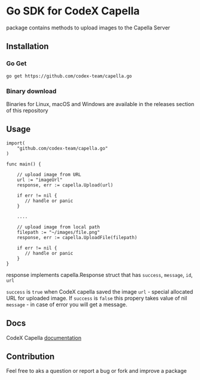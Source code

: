 # Go SDK for CodeX Capella

package contains methods to upload images to the Capella Server

## Installation

### Go Get

```
go get https://github.com/codex-team/capella.go
```

### Binary download

Binaries for Linux, macOS and Windows are available in the releases section of this repository

## Usage

```
import(
	"github.com/codex-team/capella.go"
)

func main() {

    // upload image from URL
    url := "imageUrl"
    response, err := capella.Upload(url)
    
    if err != nil {
       // handle or panic
    }
    
    ....
    
    // upload image from local path
    filepath := "~/images/file.png"
    response, err := capella.UploadFile(filepath)
    
    if err != nil {
       // handle or panic
    }
}
```

response implements capella.Response struct that has
`success`, `message`, `id`, `url`

`success` is `true` when CodeX capella saved the image
`url` - special allocated URL for uploaded image. If `success` is `false` this propery 
takes value of nil
`message` - in case of error you will get a message. 

## Docs

CodeX Capella [documentation](https://github.com/codex-team/capella#readme)

## Contribution

Feel free to aks a question or report a bug or fork and improve a package

